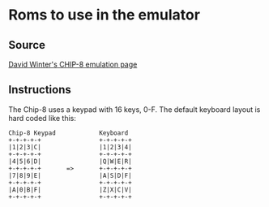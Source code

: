 # Roms to use in the emulator
## Source
[David Winter's CHIP-8 emulation page](http://www.pong-story.com/chip8/)

## Instructions

The Chip-8 uses a keypad with 16 keys, 0-F.
The default keyboard layout is hard coded like this:

```
Chip-8 Keypad            Keyboard
+-+-+-+-+                +-+-+-+-+
|1|2|3|C|                |1|2|3|4|
+-+-+-+-+                +-+-+-+-+
|4|5|6|D|                |Q|W|E|R|
+-+-+-+-+       =>       +-+-+-+-+
|7|8|9|E|                |A|S|D|F|
+-+-+-+-+                +-+-+-+-+
|A|0|B|F|                |Z|X|C|V|
+-+-+-+-+                +-+-+-+-+
```
